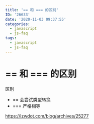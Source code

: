 ```yaml
---
title: '== 和 === 的区别'
ID: '26633'
date: '2020-11-03 09:37:55'
categories:
  - javascript
  - js-faq
tags:
  - javascript
  - js-faq
---
```


# == 和 === 的区别

区别

- \== 会尝试类型转换
- \=== 严格相等

https://lzwdot.com/blog/archives/25277
 
 
 
 
 
 
 
 
 
 
 
 
 
 
 
 
 
 
 
